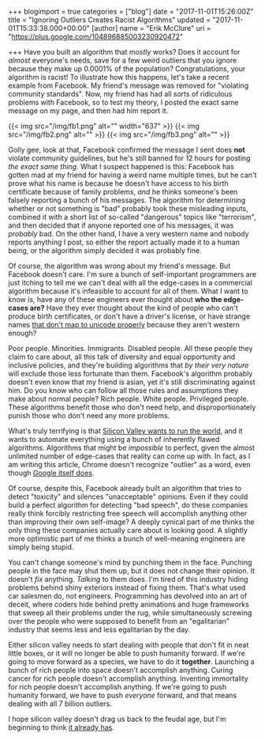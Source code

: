 +++
blogimport = true
categories = ["blog"]
date = "2017-11-01T15:26:00Z"
title = "Ignoring Outliers Creates Racist Algorithms"
updated = "2017-11-01T15:33:38.000+00:00"
[author]
name = "Erik McClure"
uri = "https://plus.google.com/104896885003230920472"

+++
Have you built an algorithm that *mostly* works? Does it account for *almost* everyone's needs, save for a few weird outliers that you ignore because they make up 0.0001% of the population? Congratulations, your algorithm is racist! To illustrate how this happens, let's take a recent example from Facebook. My friend's message was removed for "violating community standards". Now, my friend has had all sorts of ridiculous problems with Facebook, so to test my theory, I posted the exact same message on my page, and then had him report it.

{{< img src="/img/fb1.png" alt="" width="637" >}}
{{< img src="/img/fb2.png" alt="" >}}
{{< img src="/img/fb3.png" alt="" >}}

Golly gee, look at that, Facebook confirmed the message I sent does **not** violate community guidelines, but he's still banned for 12 hours for posting *the exact same thing*. What I suspect happened is this: Facebook has gotten mad at my friend for having a weird name multiple times, but he can't prove what his name is because he doesn't have access to his birth certificate because of family problems, *and* he thinks someone's been falsely reporting a bunch of his messages. The algorithm for determining whether or not something is "bad" probably took these misleading inputs, combined it with a short list of so-called "dangerous" topics like "terrorism", and then decided that if anyone reported one of his messages, it was *probably* bad. On the other hand, I have a very western name and nobody reports anything I post, so either the report actually made it to a human being, or the algorithm simply decided it was probably fine.

Of course, the algorithm was wrong about my friend's message. But Facebook doesn't care. I'm sure a bunch of self-important programmers are just itching to tell me we can't deal with all the edge-cases in a commercial algorithm because it's infeasible to account for all of them. What I want to know is, have any of these engineers ever thought about **who the edge-cases are?** Have they ever thought about the kind of people who can't produce birth certificates, or don't have a driver's license, or have strange names [that don't map to unicode properly](https://modelviewculture.com/pieces/i-can-text-you-a-pile-of-poo-but-i-cant-write-my-name) because they aren't western enough?

Poor people. Minorities. Immigrants. Disabled people. All these people they claim to care about, all this talk of diversity and equal opportunity and inclusive policies, and they're building algorithms that *by their very nature* will exclude those less fortunate than them. Facebook's algorithm probably doesn't even know that my friend is asian, yet it's still discriminating against him. Do you know who can follow all those rules and assumptions they make about normal people? Rich people. White people. Privileged people. These algorithms benefit those who don't need help, and disproportionately punish those who don't need any more problems.

What's truly terrifying is that [Silicon Valley wants to run the world](https://www.nytimes.com/2017/10/18/upshot/taxibots-sensors-and-self-driving-shuttles-a-glimpse-at-an-internet-city-in-toronto.html), and it wants to automate everything using a bunch of inherently flawed algorithms. Algorithms that might be *impossible* to perfect, given the almost unlimited number of edge-cases that reality can come up with. In fact, as I am writing this article, Chrome doesn't recognize "outlier" as a word, even though [Google itself does](https://www.google.com/search?q=outlier).

Of course, despite this, Facebook already built an algorithm that tries to detect "toxicity" and silences "unacceptable" opinions. Even if they could build a perfect algorithm for detecting "bad speech", do these companies really think forcibly restricting free speech will accomplish anything other than improving their own self-image? A deeply cynical part of me thinks the only thing these companies actually care about is looking good. A slightly more optimistic part of me thinks a bunch of well-meaning engineers are simply being stupid.

You can't change someone's mind by punching them in the face. Punching people in the face may shut them up, but it does not change their opinion. It doesn't *fix* anything. *Talking* to them does. I'm tired of this industry hiding problems behind shiny exteriors instead of fixing them. That's what used car salesmen do, not engineers. Programming has devolved into an art of deceit, where coders hide behind pretty animations and huge frameworks that sweep all their problems under the rug, while simultaneously screwing over the people who were supposed to benefit from an "egalitarian" industry that seems less and less egalitarian by the day.

Either silicon valley needs to start dealing with people that don't fit in neat little boxes, or it will no longer be able to push humanity forward. If we're going to move forward as a species, we have to do it **together**. Launching a bunch of rich people into space doesn't accomplish anything. Curing cancer for rich people doesn't accomplish anything. Inventing immortality for rich people doesn't accomplish anything. If we're going to push humanity forward, we have to push *everyone* forward, and that means dealing with all 7 billion outliers.

I hope silicon valley doesn't drag us back to the feudal age, but I'm beginning to think [it already has](https://medium.com/@ebonstorm/feudalism-and-the-algorithmic-economy-62d6c5d90646).
